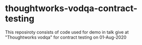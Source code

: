 # thoughtworks-vodqa-contract-testing
This reposiroty consists of code used for demo in talk give at "Thoughtworks vodqa" for contract testing on 01-Aug-2020
